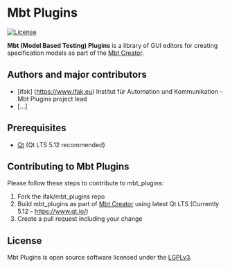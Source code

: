 # Mbt Plugins 

[![License](https://img.shields.io/badge/license-LGPLv3-blue.svg)](https://github.com/ifak/mbt_plugins/blob/master/LICENSE)

**Mbt (Model Based Testing) Plugins** is a library of GUI editors for creating specification models as part of the [Mbt Creator](https://github.com/ifak/mbtcreator).

## Authors and major contributors
- [ifak] (https://www.ifak.eu)
Institut für Automation und Kommunikation - Mbt Plugins project lead
- [...]

## Prerequisites
- [Qt](https://www.qt.io/) (Qt LTS 5.12 recommended)

## Contributing to Mbt Plugins
Please follow these steps to contribute to mbt_plugins:
1. Fork the ifak/mbt_plugins repo
2. Build mbt_plugins as part of [Mbt Creator](https://github.com/ifak/mbtcreator) using latest Qt LTS (Currently 5.12 - https://www.qt.io/)
3. Create a pull request including your change

## License
Mbt Plugins is open source software licensed under the [LGPLv3](https://github.com/ifak/mobata/blob/master/LICENSE).



